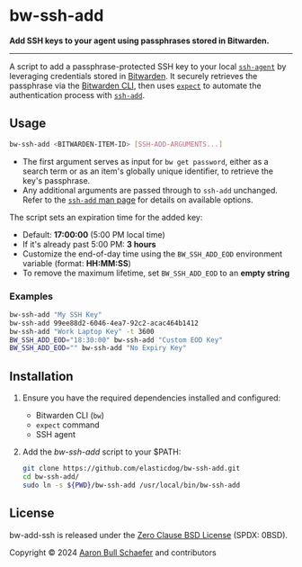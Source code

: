 # bw-ssh-add

**Add SSH keys to your agent using passphrases stored in Bitwarden.**

---

A script to add a passphrase-protected SSH key to your local [`ssh-agent`][1] by
leveraging credentials stored in [Bitwarden][2]. It securely retrieves the
passphrase via the [Bitwarden CLI][3], then uses [`expect`][4] to automate the
authentication process with [`ssh-add`][5].

[1]: https://www.ssh.com/academy/ssh/agent
[2]: https://bitwarden.com/
[3]: https://github.com/bitwarden/clients/tree/main/apps/cli
[4]: https://core.tcl-lang.org/expect/home
[5]: https://www.ssh.com/academy/ssh/add-command

## Usage

```bash
bw-ssh-add <BITWARDEN-ITEM-ID> [SSH-ADD-ARGUMENTS...]
```

- The first argument serves as input for `bw get password`, either as a search
  term or as an item's globally unique identifier, to retrieve the key's
  passphrase.
- Any additional arguments are passed through to `ssh-add` unchanged. Refer to
  the [`ssh-add` man page][6] for details on available options.

[6]: https://man.openbsd.org/ssh-add.1

The script sets an expiration time for the added key:

- Default: **17:00:00** (5:00 PM local time)
- If it's already past 5:00 PM: **3 hours**
- Customize the end-of-day time using the `BW_SSH_ADD_EOD` environment variable
  (format: **HH:MM:SS**)
- To remove the maximum lifetime, set `BW_SSH_ADD_EOD` to an **empty string**

### Examples

```bash
bw-ssh-add "My SSH Key"
bw-ssh-add 99ee88d2-6046-4ea7-92c2-acac464b1412
bw-ssh-add "Work Laptop Key" -t 3600
BW_SSH_ADD_EOD="18:30:00" bw-ssh-add "Custom EOD Key"
BW_SSH_ADD_EOD="" bw-ssh-add "No Expiry Key"
```

## Installation

1. Ensure you have the required dependencies installed and configured:

   - Bitwarden CLI (`bw`)
   - `expect` command
   - SSH agent

2. Add the _bw-ssh-add_ script to your \$PATH:

   ```bash
   git clone https://github.com/elasticdog/bw-ssh-add.git
   cd bw-ssh-add/
   sudo ln -s ${PWD}/bw-ssh-add /usr/local/bin/bw-ssh-add
   ```

## License

bw-add-ssh is released under the [Zero Clause BSD License][0BSD] (SPDX: 0BSD).

Copyright &copy; 2024 [Aaron Bull Schaefer][EMAIL] and contributors

[0BSD]: https://github.com/elasticdog/bw-ssh-add/blob/main/LICENSE
[EMAIL]: mailto:aaron@elasticdog.com
